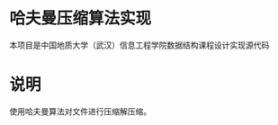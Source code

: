 哈夫曼压缩算法实现
=======================

本项目是中国地质大学（武汉）信息工程学院数据结构课程设计实现源代码

说明
========

使用哈夫曼算法对文件进行压缩解压缩。